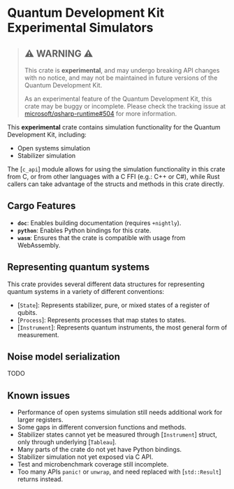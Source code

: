 # Quantum Development Kit Experimental Simulators

> ## **⚠** WARNING **⚠**
>
> This crate is **experimental**, and may undergo breaking API changes with no notice, and may not be maintained in future versions of the Quantum Development Kit.
>
> As an experimental feature of the Quantum Development Kit, this crate may be buggy or incomplete. Please check the tracking issue at [microsoft/qsharp-runtime#504](https://github.com/microsoft/qsharp-runtime/issues/504) for more information.

This **experimental** crate contains simulation functionality for the Quantum Development Kit, including:

- Open systems simulation
- Stabilizer simulation

The [`c_api`] module allows for using the simulation functionality in this crate from C, or from other languages with a C FFI (e.g.: C++ or C#), while Rust callers can take advantage of the structs and methods in this crate directly.

## Cargo Features

- **`doc`**: Enables building documentation (requires `+nightly`).
- **`python`**: Enables Python bindings for this crate.
- **`wasm`**: Ensures that the crate is compatible with usage from WebAssembly.

## Representing quantum systems

This crate provides several different data structures for representing quantum systems in a variety of different conventions:

- [`State`]\: Represents stabilizer, pure, or mixed states of a register of qubits.
- [`Process`]\: Represents processes that map states to states.
- [`Instrument`]\: Represents quantum instruments, the most general form of measurement.

## Noise model serialization

TODO

## Known issues

- Performance of open systems simulation still needs additional work for larger registers.
- Some gaps in different conversion functions and methods.
- Stabilizer states cannot yet be measured through [`Instrument`] struct, only through underlying [`Tableau`].
- Many parts of the crate do not yet have Python bindings.
- Stabilizer simulation not yet exposed via C API.
- Test and microbenchmark coverage still incomplete.
- Too many APIs `panic!` or `unwrap`, and need replaced with [`std::Result`] returns instead.
